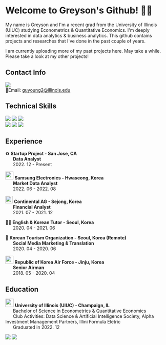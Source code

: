 # Welcome to Greyson's Github! 🦜🌴

My name is Greyson and I'm a recent grad from the University of Illinois (UIUC) studying Econometrics & Quantitative Economics. I'm deeply interested in data analytics & business analytics. This github contains projects and researches that I've done in the past couple of years.

I am currently uploading more of my past projects here. May take a while. Please take a look at my other projects!

## Contact Info
<a href="https://www.linkedin.com/in/greysonkim" target="_blank"><img src="https://img.shields.io/badge/LinkedIn-0077B5?style=for-the-badge&logo=linkedin&logoColor=white"/></a>
  <br>
📧Email: guyoung2@illinois.edu
<br>
## Technical Skills
<img src="https://img.shields.io/badge/Python-FFD43B?style=for-the-badge&logo=python&logoColor=blue"> <img src="https://img.shields.io/badge/R-276DC3?style=for-the-badge&logo=r&logoColor=white"> <img src="https://img.shields.io/badge/MySQL-005C84?style=for-the-badge&logo=mysql&logoColor=white"> <br>
<img src="https://img.shields.io/badge/Tableau-E97627?style=for-the-badge&logo=Tableau&logoColor=white"> <img src="https://img.shields.io/badge/PowerBI-F2C811?style=for-the-badge&logo=Power%20BI&logoColor=white"> <img src="https://img.shields.io/badge/SAP-0FAAFF?style=for-the-badge&logo=sap&logoColor=white">

## Experience
♻️ **Startup Project - San Jose, CA**<br>
&nbsp;&nbsp;&nbsp;&nbsp;&nbsp;&nbsp;**Data Analyst**<br>
&nbsp;&nbsp;&nbsp;&nbsp;&nbsp;&nbsp;2022. 12 - Present

<img src="https://user-images.githubusercontent.com/79275984/218220827-41269060-d467-4eec-93f9-a15a5461a2e6.png" width="25"> **Samsung Electronics - Hwaseong, Korea**<br>
&nbsp;&nbsp;&nbsp;&nbsp;&nbsp;&nbsp;**Market Data Analyst**<br>
&nbsp;&nbsp;&nbsp;&nbsp;&nbsp;&nbsp;2022. 06 - 2022. 08

<img src="https://user-images.githubusercontent.com/79275984/218221656-6282a15e-7f25-46e7-9aa7-83e9cefc7b68.png" width="23"> **Continental AG - Sejong, Korea**<br>
&nbsp;&nbsp;&nbsp;&nbsp;&nbsp;&nbsp;**Financial Analyst**<br>
&nbsp;&nbsp;&nbsp;&nbsp;&nbsp;&nbsp;2021. 07 - 2021. 12

🧑‍🏫 **English & Korean Tutor - Seoul, Korea**<br>
&nbsp;&nbsp;&nbsp;&nbsp;&nbsp;&nbsp;2020. 04 - 2021. 06

🧳 **Korean Tourism Organization  - Seoul, Korea (Remote)**<br>
&nbsp;&nbsp;&nbsp;&nbsp;&nbsp;&nbsp;**Social Media Marketing & Translation**<br>
&nbsp;&nbsp;&nbsp;&nbsp;&nbsp;&nbsp;2020. 04 - 2020. 06

<img src="https://user-images.githubusercontent.com/79275984/218247866-9e05df33-3b83-43f4-8314-ef71e201c2d4.png" width="25"> **Republic of Korea Air Force  - Jinju, Korea**<br>
&nbsp;&nbsp;&nbsp;&nbsp;&nbsp;&nbsp;**Senior Airman**<br>
&nbsp;&nbsp;&nbsp;&nbsp;&nbsp;&nbsp;2018. 05 - 2020. 04

## Education
<img src="https://user-images.githubusercontent.com/79275984/218247949-2813cf39-a64c-46aa-b0e6-aaea66e52cf4.png" width="26"> **University of Illinois (UIUC) - Champaign, IL**<br>
&nbsp;&nbsp;&nbsp;&nbsp;&nbsp;&nbsp;Bachelor of Science in Econometrics & Quantitative Economics<br>
&nbsp;&nbsp;&nbsp;&nbsp;&nbsp;&nbsp;Club Activities: Data Science & Artificial Intelligence Society, Alpha Investment Management Partners, Illini Formula Eletric<br>
&nbsp;&nbsp;&nbsp;&nbsp;&nbsp;&nbsp;Graduated in 2022. 12<br>

<img src="https://github-readme-stats-git-masterrstaa-rickstaa.vercel.app/api?username=guyoung72&theme=tokyonight" />

<img src="https://hits.seeyoufarm.com/api/count/incr/badge.svg?url=https%3A%2F%2Fgithub.com%2F{guyoung72}1212%2Fhit-counter" />
